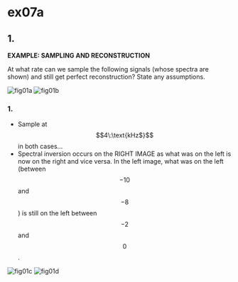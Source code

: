 # ex07a

## 1.
__EXAMPLE: SAMPLING AND RECONSTRUCTION__

At what rate can we sample the following signals (whose spectra are shown) and still get perfect reconstruction? State any assumptions.

![fig01a](ex07/ex07-fig01a.png)
![fig01b](ex07/ex07-fig01b.png)


### 1.
- Sample at $$4\:\text{kHz$}$$ in both cases... 
- Spectral inversion occurs on the RIGHT IMAGE as what was on the left is now on the right and vice versa. In the left image, what was on the left (between $$-10$$ and $$-8$$) is still on the left between $$-2$$ and $$0$$.

![fig01c](ex07/ex07-fig01c.png)
![fig01d](ex07/ex07-fig01d.png)